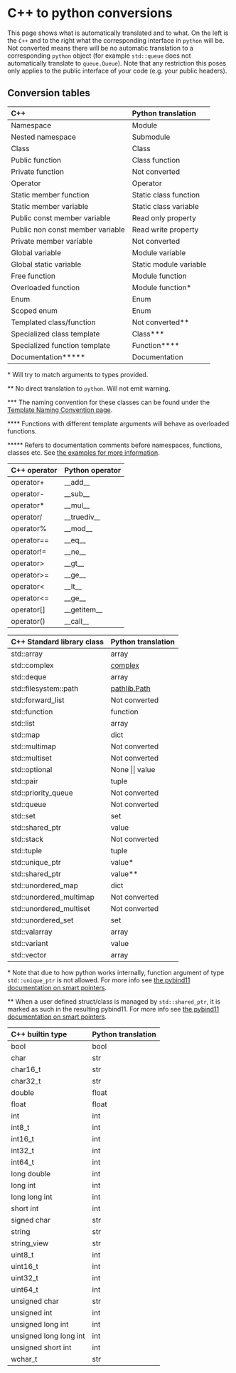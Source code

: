 # C++ to python conversions #

This page shows what is automatically translated and to what.
On the left is the `C++` and to the right what the corresponding interface in `python` will be.
Not converted means there will be no automatic translation to a corresponding `python` object (for example `std::queue` does not automatically translate to `queue.Queue`).
Note that any restriction this poses only applies to the public interface of your code (e.g. your public headers).

## Conversion tables ##

| C++                                 | Python translation             |
|:----------------------------------- |:------------------------------ |
| Namespace                           | Module                         |
| Nested namespace                    | Submodule                      |
| Class                               | Class                          |
| Public function                     | Class function                 |
| Private function                    | Not converted                  |
| Operator                            | Operator                       |
| Static member function              | Static class function          |
| Static member variable              | Static class variable          |
| Public const member variable        | Read only property             |
| Public non const member variable    | Read write property            |
| Private member variable             | Not converted                  |
| Global variable                     | Module variable                |
| Global static variable              | Static module variable         |
| Free function                       | Module function                |
| Overloaded function                 | Module function*               |
| Enum                                | Enum                           |
| Scoped enum                         | Enum                           |
| Templated class/function            | Not converted**                |
| Specialized class template          | Class***                       |
| Specialized function template       | Function****                   |
| Documentation*****                  | Documentation                  |

\* Will try to match arguments to types provided.

\*\* No direct translation to `python`. Will not emit warning.

\*\*\* The naming convention for these classes can be found under the [Template Naming Convention page](template_naming_convention.md).

\*\*\*\* Functions with different template arguments will behave as overloaded functions.

\*\*\*\*\* Refers to documentation comments before namespaces, functions, classes etc. See [the examples for more information](examples.md).

| C++ operator                    | Python operator                         |
|:------------------------------- |:--------------------------------------- |
| operator+                       | \_\_add\_\_                             |
| operator-                       | \_\_sub\_\_                             |
| operator*                       | \_\_mul\_\_                             |
| operator/                       | \_\_truediv\_\_                         |
| operator%                       | \_\_mod\_\_                             |
| operator==                      | \_\_eq\_\_                              |
| operator!=                      | \_\_ne\_\_                              |
| operator>                       | \_\_gt\_\_                              |
| operator>=                      | \_\_ge\_\_                              |
| operator<                       | \_\_lt\_\_                              |
| operator<=                      | \_\_ge\_\_                              |
| operator[]                      | \_\_getitem\_\_                         |
| operator()                      | \_\_call\_\_                            |

| C++ Standard library class      | Python translation                                                |
|:------------------------------- |:----------------------------------------------------------------- |
| std::array                      | array                                                             |
| std::complex                    | [complex](https://docs.python.org/3/library/cmath.html)           |
| std::deque                      | array                                                             |
| std::filesystem::path           | [pathlib.Path](https://docs.python.org/3/library/pathlib.html)    |
| std::forward\_list              | Not converted                                                     |
| std::function                   | function                                                          |
| std::list                       | array                                                             |
| std::map                        | dict                                                              |
| std::multimap                   | Not converted                                                     |
| std::multiset                   | Not converted                                                     |
| std::optional                   | None \|\| value                                                   |
| std::pair                       | tuple                                                             |
| std::priority\_queue            | Not converted                                                     |
| std::queue                      | Not converted                                                     |
| std::set                        | set                                                               |
| std::shared_ptr                 | value                                                             |
| std::stack                      | Not converted                                                     |
| std::tuple                      | tuple                                                             |
| std::unique_ptr                 | value*                                                            |
| std::shared_ptr                 | value**                                                           |
| std::unordered\_map             | dict                                                              |
| std::unordered\_multimap        | Not converted                                                     |
| std::unordered\_multiset        | Not converted                                                     |
| std::unordered\_set             | set                                                               |
| std::valarray                   | array                                                             |
| std::variant                    | value                                                             |
| std::vector                     | array                                                             |

\* Note that due to how python works internally, function argument of type `std::unique_ptr` is not allowed. For more info see [the pybind11 documentation on smart pointers](https://pybind11.readthedocs.io/en/stable/advanced/smart_ptrs.html).

\*\* When a user defined struct/class is managed by `std::shared_ptr`, it is marked as such in the resulting pybind11. For more info see [the pybind11 documentation on smart pointers](https://pybind11.readthedocs.io/en/stable/advanced/smart_ptrs.html).

| C++ builtin type           | Python translation       |
|:-------------------------- |:------------------------ |
| bool                       | bool                     |
| char                       | str                      |
| char16\_t                  | str                      |
| char32\_t                  | str                      |
| double                     | float                    |
| float                      | float                    |
| int                        | int                      |
| int8_t                     | int                      |
| int16_t                    | int                      |
| int32_t                    | int                      |
| int64_t                    | int                      |
| long double                | int                      |
| long int                   | int                      |
| long long int              | int                      |
| short int                  | int                      |
| signed char                | str                      |
| string                     | str                      |
| string\_view               | str                      |
| uint8_t                    | int                      |
| uint16_t                   | int                      |
| uint32_t                   | int                      |
| uint64_t                   | int                      |
| unsigned char              | str                      |
| unsigned int               | int                      |
| unsigned long int          | int                      |
| unsigned long long int     | int                      |
| unsigned short int         | int                      |
| wchar\_t                   | str                      |

